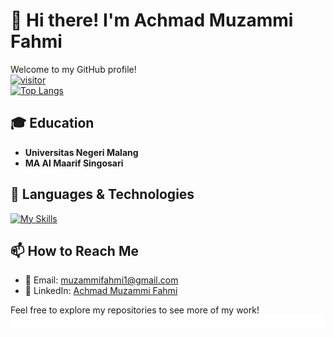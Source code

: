 # 👋 Hi there! I'm Achmad Muzammi Fahmi

Welcome to my GitHub profile!
<br>
[![visitor](https://visitor-badge.laobi.icu/badge?page_id=muzammifahmi)](https://github.com/muzammifahmi)<br>
[![Top Langs](https://github-readme-stats.vercel.app/api/top-langs/?username=muzammifahmi&layout=compact&theme=radical)](https://github.com/anuraghazra/github-readme-stats)


## 🎓 Education
- **Universitas Negeri Malang**  
- **MA Al Maarif Singosari**   

## 🚀 Languages & Technologies  
[![My Skills](https://skillicons.dev/icons?i=html,css,cpp,java,php,mysql,javascript,vscode,github&theme=dark)](https://skillicons.dev)


## 📫 How to Reach Me
- 📧 Email: muzammifahmi1@gmail.com
- 💼 LinkedIn: [Achmad Muzammi Fahmi](https://www.linkedin.com/in/achmad-muzammi-fahmi-09800a297)

Feel free to explore my repositories to see more of my work!
![](wave.svg)



<!---
muzammifahmi/muzammifahmi is a ✨ special ✨ repository because its `README.md` (this file) appears on your GitHub profile.
You can click the Preview link to take a look at your changes.
--->

